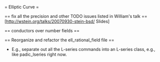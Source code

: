 = Elliptic Curve =


== fix all the precision and other TODO issues listed in William's talk ==
[http://wstein.org/talks/20070930-stein-bsd/ Slides]

== conductors over number fields ==

== Reorganize and refactor the ell_rational_field file ==
  * E.g., separate out all the L-series commands into an L-series class, e.g., like padic_lseries right now. 
